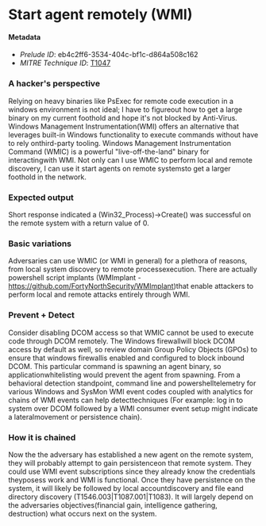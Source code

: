 
# Start agent remotely (WMI)

#### Metadata

- *Prelude ID*: eb4c2ff6-3534-404c-bf1c-d864a508c162
- *MITRE Technique ID*: [T1047](https://attack.mitre.org/techniques/T1047/)

### A hacker's perspective

Relying on heavy binaries like PsExec for remote code execution in a windows environment is not ideal; I have to figureout how to get a large binary on my current foothold and hope it's not blocked by Anti-Virus. Windows Management Instrumentation(WMI) offers an alternative that leverages built-in Windows functionality to execute commands without have to rely onthird-party tooling. Windows Management Instrumentation Command (WMIC) is a powerful "live-off-the-land" binary for interactingwith WMI. Not only can I use WMIC to perform local and remote discovery, I can use it start agents on remote systemsto get a larger foothold in the network.

### Expected output

Short response indicated a (Win32_Process)->Create() was successful on the remote system with a return value of 0.

### Basic variations

Adversaries can use WMIC (or WMI in general) for a plethora of reasons, from local system discovery to remote processexecution. There are actually powershell script implants (WMImplant - https://github.com/FortyNorthSecurity/WMImplant)that enable attackers to perform local and remote attacks entirely through WMI.

### Prevent + Detect

Consider disabling DCOM access so that WMIC cannot be used to execute code through DCOM remotely. The Windows firewallwill block DCOM access by default as well, so review domain Group Policy Objects (GPOs) to ensure that windows firewallis enabled and configured to block inbound DCOM. This particular command is spawning an agent binary, so applicationwhitelisting would prevent the agent from spawning. From a behavioral detection standpoint, command line and powershelltelemetry for various Windows and SysMon WMI event codes coupled with analytics for chains of WMI events can help detecttechniques (For example: log in to system over DCOM followed by a WMI consumer event setup might indicate a lateralmovement or persistence chain).

### How it is chained

Now the the adversary has established a new agent on the remote system, they will probably attempt to gain persistenceon that remote system. They could use WMI event subscriptions since they already know the credentials theyposess work and WMI is functional. Once they have persistence on the system, it will likely be followed by local accountdiscovery and file eand directory discovery (T1546.003|T1087.001|T1083). It will largely depend on the adversaries objectives(financial gain, intelligence gathering, destruction) what occurs next on the system. 
